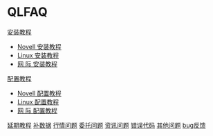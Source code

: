 # QLFAQ 

[安装教程]()

  * [Novell 安装教程](novellsetup.md)
  * [Linux  安装教程](linuxsetup.md)
  * [网 际  安装教程](windwossetup.md)
 
[配置教程]()

  * [Novell 配置教程](novellsetup.md)
  * [Linux  配置教程](linuxsetup.md)
  * [网 际  配置教程](windwossetup.md)

[延期教程](update.md)
[补数据](sysdata.md)
[行情问题](hq.md)
[委托问题](wt.md)
[资讯问题](xlinfo.md)
[错误代码](error.md)
[其他问题](other.md)
[bug反馈](bug.md)